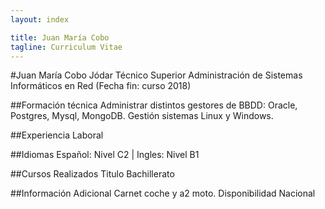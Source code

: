 ```yaml
---
layout: index

title: Juan María Cobo
tagline: Curriculum Vitae
---
```

#Juan María Cobo Jódar
Técnico Superior Administración de Sistemas Informáticos en Red (Fecha fin: curso 2018)

##Formación técnica
Administrar distintos gestores de BBDD: Oracle, Postgres, Mysql, MongoDB.
Gestión sistemas Linux y Windows.

##Experiencia Laboral


##Idiomas 
Español: Nivel C2 |
Ingles: Nivel B1

##Cursos Realizados
Titulo Bachillerato 

##Información Adicional
Carnet coche y a2 moto. Disponibilidad Nacional

